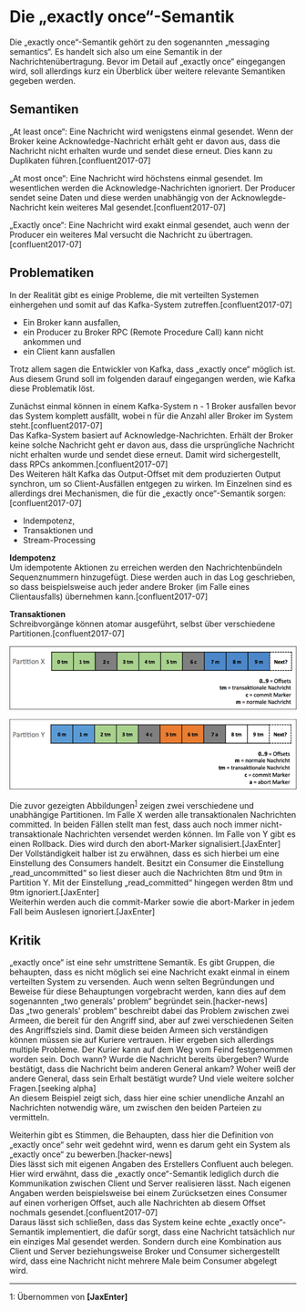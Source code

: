 # Die „exactly once“-Semantik

Die „exactly once“-Semantik gehört zu den sogenannten „messaging semantics“. Es handelt sich also um eine Semantik in der Nachrichtenübertragung.
Bevor im Detail auf „exactly once“ eingegangen wird, soll allerdings kurz ein Überblick über weitere relevante Semantiken gegeben werden.

## Semantiken

„At least once“: Eine Nachricht wird wenigstens einmal gesendet. Wenn der Broker keine Acknowledge-Nachricht erhält geht er davon aus, dass die Nachricht nicht erhalten wurde und sendet diese erneut. Dies kann zu Duplikaten führen.[confluent2017-07]

„At most once“: Eine Nachricht wird höchstens einmal gesendet. Im wesentlichen werden die Acknowledge-Nachrichten ignoriert. Der Producer sendet seine Daten und diese werden unabhängig von der Acknowlegde-Nachricht kein weiteres Mal gesendet.[confluent2017-07]

„Exactly once“: Eine Nachricht wird exakt einmal gesendet, auch wenn der Producer ein weiteres Mal versucht die Nachricht zu übertragen.[confluent2017-07]

## Problematiken

In der Realität gibt es einige Probleme, die mit verteilten Systemen einhergehen und somit auf das Kafka-System zutreffen.[confluent2017-07]  

* Ein Broker kann ausfallen,
* ein Producer zu Broker RPC (Remote Procedure Call) kann nicht ankommen und
* ein Client kann ausfallen

Trotz allem sagen die Entwickler von Kafka, dass „exactly once“ möglich ist. Aus diesem Grund soll im folgenden darauf eingegangen werden, wie Kafka diese Problematik löst.

Zunächst einmal können in einem Kafka-System n - 1 Broker ausfallen bevor das System komplett ausfällt, wobei n für die Anzahl aller Broker im System steht.[confluent2017-07]  
Das Kafka-System basiert auf Acknowledge-Nachrichten. Erhält der Broker keine solche Nachricht geht er davon aus, dass die ursprüngliche Nachricht nicht erhalten wurde und sendet diese erneut. Damit wird sichergestellt, dass RPCs ankommen.[confluent2017-07]  
Des Weiteren hält Kafka das Output-Offset mit dem produzierten Output synchron, um so Client-Ausfällen entgegen zu wirken.
Im Einzelnen sind es allerdings drei Mechanismen, die für die „exactly once“-Semantik sorgen:[confluent2017-07]  

* Indempotenz,
* Transaktionen und
* Stream-Processing

**Idempotenz**  
Um idempotente Aktionen zu erreichen werden den Nachrichtenbündeln Sequenznummern hinzugefügt. Diese werden auch in das Log geschrieben, so dass beispielsweise auch jeder andere Broker (im Falle eines Clientausfalls) übernehmen kann.[confluent2017-07]

**Transaktionen**  
Schreibvorgänge können atomar ausgeführt, selbst über verschiedene Partitionen.[confluent2017-07]

![Partition X](./images/partition_x.png)

![Partition Y](./images/partition_y.png)

Die zuvor gezeigten Abbildungen<sup>[1](#image_src)</sup> zeigen zwei verschiedene und unabhängige Partitionen. Im Falle X werden alle transaktionalen Nachrichten committed. In beiden Fällen stellt man fest, dass auch noch immer nicht-transaktionale Nachrichten versendet werden können. Im Falle von Y gibt es einen Rollback. Dies wird durch den abort-Marker signalisiert.[JaxEnter]  
Der Vollständigkeit halber ist zu erwähnen, dass es sich hierbei um eine Einstellung des Consumers handelt. Besitzt ein Consumer die Einstellung „read_uncommitted“ so liest dieser auch die Nachrichten 8tm und 9tm in Partition Y. Mit der Einstellung „read_committed“ hingegen werden 8tm und 9tm ignoriert.[JaxEnter]  
Weiterhin werden auch die commit-Marker sowie die abort-Marker in jedem Fall beim Auslesen ignoriert.[JaxEnter]

## Kritik

„exactly once“ ist eine sehr umstrittene Semantik. Es gibt Gruppen, die behaupten, dass es nicht möglich sei eine Nachricht exakt einmal in einem verteilten System zu versenden. Auch wenn selten Begründungen und Beweise für diese Behauptungen vorgebracht werden, kann dies auf dem sogenannten „two generals' problem“ begründet sein.[hacker-news]  
Das „two generals' problem“ beschreibt dabei das Problem zwischen zwei Armeen, die bereit für den Angriff sind, aber auf zwei verschiedenen Seiten des Angriffsziels sind. Damit diese beiden Armeen sich verständigen können müssen sie auf Kuriere vertrauen. Hier ergeben sich allerdings multiple Probleme. Der Kurier kann auf dem Weg vom Feind festgenommen worden sein. Doch wann? Wurde die Nachricht bereits übergeben? Wurde bestätigt, dass die Nachricht beim anderen General ankam? Woher weiß der andere General, dass sein Erhalt bestätigt wurde? Und viele weitere solcher Fragen.[seeking alpha]  
An diesem Beispiel zeigt sich, dass hier eine schier unendliche Anzahl an Nachrichten notwendig wäre, um zwischen den beiden Parteien zu vermitteln.

Weiterhin gibt es Stimmen, die Behaupten, dass hier die Definition von „exactly once“ sehr weit gedehnt wird, wenn es darum geht ein System als „exactly once“ zu bewerben.[hacker-news]  
Dies lässt sich mit eigenen Angaben des Erstellers Confluent auch belegen. Hier wird erwähnt, dass die „exactly once“-Semantik lediglich durch die Kommunikation zwischen Client und Server realisieren lässt. Nach eigenen Angaben werden beispielsweise bei einem Zurücksetzen eines Consumer auf einen vorherigen Offset, auch alle Nachrichten ab diesem Offset nochmals gesendet.[confluent2017-07]  
Daraus lässt sich schließen, dass das System keine echte „exactly once“-Semantik implementiert, die dafür sorgt, dass eine Nachricht tatsächlich nur ein einziges Mal gesendet werden. Sondern durch eine Kombination aus Client und Server beziehungsweise Broker und Consumer sichergestellt wird, dass eine Nachricht nicht mehrere Male beim Consumer abgelegt wird.

---
 
<a name="image_src">1</a>: Übernommen von **[JaxEnter]**  
